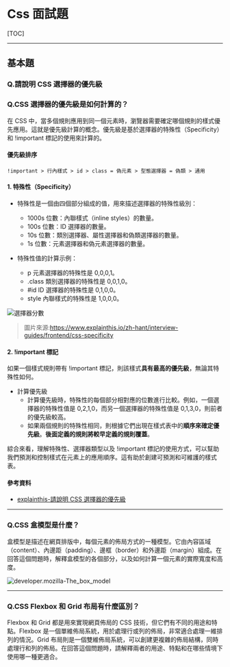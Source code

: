 # Css 面試題

[TOC]

---

## 基本題

### Q.請說明 CSS 選擇器的優先級

### Q.CSS 選擇器的優先級是如何計算的？

在 CSS 中，當多個規則應用到同一個元素時，瀏覽器需要確定哪個規則的樣式優先應用。這就是優先級計算的概念。優先級是基於選擇器的特殊性（Specificity）和 !important 標記的使用來計算的。

#### 優先級排序

```
!important > 行內樣式 > id > class = 偽元素 > 型態選擇器 = 偽類 > 通用
```

#### 1. 特殊性（Specificity）

- 特殊性是一個由四個部分組成的值，用來描述選擇器的特殊性級別：

  - 1000s 位數：內聯樣式（inline styles）的數量。
  - 100s 位數：ID 選擇器的數量。
  - 10s 位數：類別選擇器、屬性選擇器和偽類選擇器的數量。
  - 1s 位數：元素選擇器和偽元素選擇器的數量。

- 特殊性值的計算示例：

  - p 元素選擇器的特殊性是 0,0,0,1。
  - .class 類別選擇器的特殊性是 0,0,1,0。
  - #id ID 選擇器的特殊性是 0,1,0,0。
  - style 內聯樣式的特殊性是 1,0,0,0。

![選擇器分數](https://explainthis.s3-ap-northeast-1.amazonaws.com/c816898f1e834c149f02810d711ef3d8.png)

> 圖片來源:https://www.explainthis.io/zh-hant/interview-guides/frontend/css-specificity

#### 2. !important 標記

如果一個樣式規則帶有 !important 標記，則該樣式**具有最高的優先級**，無論其特殊性如何。

- 計算優先級
  - 計算優先級時，特殊性的每個部分相對應的位數進行比較。例如，一個選擇器的特殊性值是 0,2,1,0，而另一個選擇器的特殊性值是 0,1,3,0，則前者的優先級較高。
  - 如果兩個規則的特殊性相同，則根據它們出現在樣式表中的**順序來確定優先級**。**後面定義的規則將較早定義的規則覆蓋**。

綜合來看，理解特殊性、選擇器類型以及 !important 標記的使用方式，可以幫助我們預測和控制樣式在元素上的應用順序。這有助於創建可預測和可維護的樣式表。

#### 參考資料

- [explainthis-請說明 CSS 選擇器的優先級](https://www.explainthis.io/zh-hant/interview-guides/frontend/css-specificity)

---

### Q.CSS 盒模型是什麼？

盒模型是描述在網頁排版中，每個元素的佈局方式的一種模型。它由內容區域（content）、內邊距（padding）、邊框（border）和外邊距（margin）組成。在回答這個問題時，解釋盒模型的各個部分，以及如何計算一個元素的實際寬度和高度。

![developer.mozilla-The_box_model](https://developer.mozilla.org/en-US/docs/Learn/CSS/Building_blocks/The_box_model/box-model.png)

---

### Q.CSS Flexbox 和 Grid 布局有什麼區別？

Flexbox 和 Grid 都是用來實現網頁佈局的 CSS 技術，但它們有不同的用途和特點。Flexbox 是一個單維佈局系統，用於處理行或列的佈局，非常適合處理一維排列的情況。Grid 布局則是一個雙維佈局系統，可以創建更複雜的佈局結構，同時處理行和列的佈局。在回答這個問題時，請解釋兩者的用途、特點和在哪些情境下使用哪一種更適合。
